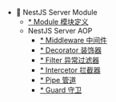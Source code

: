 - 🦁 NestJS Server Module
  - [* Module 模块定义](https://docs.nestjs.cn/7/modules)
  - NestJS Server AOP
    - [* Middleware 中间件](https://docs.nestjs.cn/7/middlewares)
    - [* Decorator 装饰器](https://docs.nestjs.cn/7/customdecorators)
    - [* Filter 异常过滤器](https://docs.nestjs.cn/7/exceptionfilters)
    - [* Intercetor 拦截器](https://docs.nestjs.cn/7/interceptors)
    - [* Pipe 管道](https://docs.nestjs.cn/7/pipes)
    - [* Guard 守卫](https://docs.nestjs.cn/7/guards)